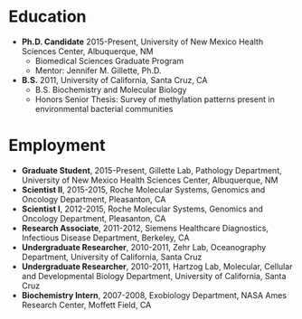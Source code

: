 # Education
* **Ph.D. Candidate** 2015-Present, University of New Mexico Health Sciences Center, Albuquerque, NM
  - Biomedical Sciences Graduate Program
  - Mentor: Jennifer M. Gillette, Ph.D. 
* **B.S.** 2011, University of California, Santa Cruz, CA
  - B.S. Biochemistry and Molecular Biology
  - Honors Senior Thesis: Survey of methylation patterns present in environmental bacterial communities

# Employment

* **Graduate Student**, 2015-Present, Gillette Lab, Pathology Department, University of New Mexico Health Sciences Center, Albuquerque, NM
* **Scientist II**, 2015-2015, Roche Molecular Systems, Genomics and Oncology Department, Pleasanton, CA
* **Scientist I**, 2012-2015, Roche Molecular Systems, Genomics and Oncology Department, Pleasanton, CA
* **Research Associate**, 2011-2012, Siemens Healthcare Diagnostics, Infectious Disease Department, Berkeley, CA
* **Undergraduate Researcher**, 2010-2011, Zehr Lab, Oceanography Department, University of California, Santa Cruz
* **Undergraduate Researcher**, 2010-2011, Hartzog Lab, Molecular, Cellular and Developmental Biology Department, University of California, Santa Cruz
* **Biochemistry Intern**, 2007-2008, Exobiology Department, NASA Ames Research Center, Moffett Field, CA

